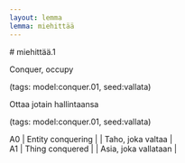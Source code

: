 ```yaml
---
layout: lemma
lemma: miehittää
---
```


<div class="sense">
# <span class="sensename">miehittää.1</span>

<span class="description">Conquer, occupy</span>

(tags: model:conquer.01, seed:vallata)

<span class="description">Ottaa jotain hallintaansa</span>

(tags: model:conquer.01, seed:vallata)

A0 | Entity conquering |   | Taho, joka valtaa |  
A1 | Thing conquered |   | Asia, joka vallataan |  

</div>

